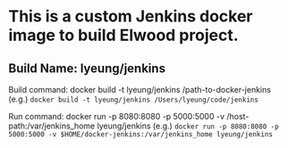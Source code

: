 # This is a custom Jenkins docker image to build Elwood project.
## Build Name: lyeung/jenkins
Build command: docker build -t lyeung/jenkins /path-to-docker-jenkins
	(e.g.) `docker build -t lyeung/jenkins /Users/lyeung/code/jenkins`

Run command: docker run -p 8080:8080 -p 5000:5000 -v /host-path:/var/jenkins_home lyeung/jenkins
	(e.g.) `docker run -p 8080:8080 -p 5000:5000 -v $HOME/docker-jenkins:/var/jenkins_home lyeung/jenkins`
